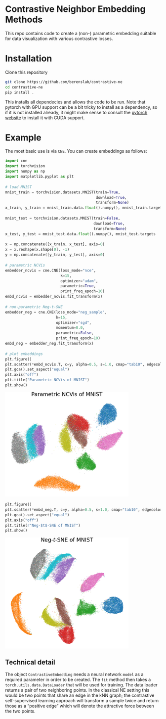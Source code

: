 # Contrastive Neighbor Embedding Methods

This repo contains code to create a (non-) parametric embedding suitable for data
visualization with various contrastive losses.

# Installation

Clone this repository
```sh
git clone https://github.com/berenslab/contrastive-ne
cd contrastive-ne
pip install .
```

This installs all dependecies and allows the code to be run.
Note that pytorch with GPU support can be a bit tricky to install as a
dependency, so if it is not installed already, it might make
sense to consult the [pytorch website](https://pytorch.org) to install
it with CUDA support.

# Example

The most basic use is via `CNE`. You can create embeddings as follows:

```python
import cne
import torchvision
import numpy as np
import matplotlib.pyplot as plt

# load MNIST
mnist_train = torchvision.datasets.MNIST(train=True,
                                         download=True, 
                                         transform=None)
x_train, y_train = mnist_train.data.float().numpy(), mnist_train.targets

mnist_test = torchvision.datasets.MNIST(train=False,
                                        download=True, 
                                        transform=None)
x_test, y_test = mnist_test.data.float().numpy(), mnist_test.targets

x = np.concatenate([x_train, x_test], axis=0)
x = x.reshape(x.shape[0], -1)
y = np.concatenate([y_train, y_test], axis=0)

# parametric NCVis 
embedder_ncvis = cne.CNE(loss_mode="nce",
                         k=15,
                         optimizer="adam",
                         parametric=True,
                         print_freq_epoch=10)
embd_ncvis = embedder_ncvis.fit_transform(x)

# non-parametric Neg-t-SNE
embedder_neg = cne.CNE(loss_mode="neg_sample",
                       k=15,
                       optimizer="sgd",
                       momentum=0.0,
                       parametric=False,
                       print_freq_epoch=10)
embd_neg = embedder_neg.fit_transform(x)

# plot embeddings
plt.figure()
plt.scatter(*embd_ncvis.T, c=y, alpha=0.5, s=1.0, cmap="tab10", edgecolor="none")
plt.gca().set_aspect("equal")
plt.axis("off")
plt.title("Parametric NCVis of MNIST")
plt.show()
```
<img width="400" alt="Parametric NCVis plot" src="/figures/parametric_ncvis_mnist.png">

```python
plt.figure()
plt.scatter(*embd_neg.T, c=y, alpha=0.5, s=1.0, cmap="tab10", edgecolor="none")
plt.gca().set_aspect("equal")
plt.axis("off")
plt.title(r"Neg-$t$-SNE of MNIST")
plt.show()
```
<img width="400" alt="Neg-t-SNE plot" src="/figures/negtsne_mnist.png">

## Technical detail

The object `ContrastiveEmbedding` needs a neural network `model` as a
required parameter in order to be created.  The `fit` method then
takes a `torch.utils.data.DataLoader` that will be used for training.
The data loader returns a pair of two neighboring points.  In the
classical NE setting this would be two points that share an edge in
the kNN graph; the contrastive self-supervised learning approach will transform a
sample twice and return those as a “positive edge” which will denote
the attractive force between the two points.
